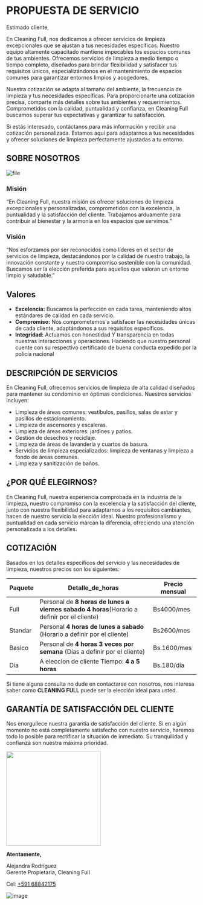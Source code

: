 # PROPUESTA DE SERVICIO

Estimado cliente,

En Cleaning Full, nos dedicamos a ofrecer servicios de limpieza excepcionales
que se ajustan a tus necesidades específicas. Nuestro equipo altamente
capacitado mantiene impecables los espacios comunes de tus ambientes.
Ofrecemos servicios de limpieza a medio tiempo o tiempo completo,
diseñados para brindar flexibilidad y satisfacer tus requisitos únicos,
especializándonos en el mantenimiento de espacios comunes para garantizar
entornos limpios y acogedores.

Nuestra cotización se adapta al tamaño del ambiente, la frecuencia de
limpieza y tus necesidades específicas. Para proporcionarte una cotización
precisa, comparte más detalles sobre tus ambientes y requerimientos.
Comprometidos con la calidad, puntualidad y confianza, en Cleaning Full
buscamos superar tus expectativas y garantizar tu satisfacción.

Si estás interesado, contáctanos para más información y recibir una cotización
personalizada. Estamos aquí para adaptarnos a tus necesidades y ofrecer
soluciones de limpieza perfectamente ajustadas a tu entorno.

## SOBRE NOSOTROS

![file](https://github.com/user-attachments/assets/7a0cf9db-b149-490a-a4b4-e5fbbe2cb590)


### Misión

“En Cleaning Full, nuestra misión es ofrecer soluciones de limpieza
excepcionales y personalizadas, comprometidos con la excelencia, la
puntualidad y la satisfacción del cliente. Trabajamos arduamente para
contribuir al bienestar y la armonía en los espacios que servimos.”

### Visión

“Nos esforzamos por ser reconocidos como líderes en el sector de servicios de
limpieza, destacándonos por la calidad de nuestro trabajo, la innovación
constante y nuestro compromiso sostenible con la comunidad. Buscamos ser la
elección preferida para aquellos que valoran un entorno limpio y saludable.”

## Valores

- **Excelencia:** Buscamos la perfección en cada tarea, manteniendo altos
estándares de calidad en cada servicio.
- **Compromiso:** Nos comprometemos a satisfacer las necesidades únicas de
cada cliente, adaptándonos a sus requisitos específicos.
- **Integridad:** Actuamos con honestidad Y transparencia en todas nuestras
interacciones y operaciones. Haciendo que nuestro personal cuente con su
respectivo certificado de buena conducta expedido por la policía nacional

## DESCRIPCIÓN DE SERVICIOS

En Cleaning Full, ofrecemos servicios de limpieza de alta calidad diseñados
para mantener su condominio en óptimas condiciones. Nuestros servicios
incluyen:

- Limpieza de áreas comunes: vestíbulos, pasillos, salas de estar y pasillos de estacionamiento.
- Limpieza de ascensores y escaleras.
- Limpieza de áreas exteriores: jardines y patios.
- Gestión de desechos y reciclaje.
- Limpieza de áreas de lavandería y cuartos de basura.
- Servicios de limpieza especializados: limpieza de ventanas y limpieza a fondo de áreas comunes.
- Limpieza y sanitización de baños.

## ¿POR QUÉ ELEGIRNOS?

En Cleaning Full, nuestra experiencia comprobada en la industria de la
limpieza, nuestro compromiso con la excelencia y la satisfacción del cliente,
junto con nuestra flexibilidad para adaptarnos a los requisitos cambiantes,
hacen de nuestro servicio la elección ideal. Nuestro profesionalismo y
puntualidad en cada servicio marcan la diferencia, ofreciendo una atención
personalizada a los detalles.

## COTIZACIÓN

Basados en los detalles específicos del servicio y las necesidades de limpieza,
nuestros precios son los siguientes:

|Paquete|Detalle_de_horas|Precio mensual|
|-|-|-|
|Full|Personal de **8 horas de lunes a  viernes sabado 4 horas**(Horario a definir por el cliente) |Bs4000/mes|
|Standar|Personal **4 horas de lunes a sabado** (Horario a definir por el cliente)  |Bs2600/mes|
|Basico|Personal de **4 horas 3 veces por semana** (Días a definir por el cliente)  |Bs.1600/mes|
|Día| A eleccion de cliente Tiempo: **4 a 5 horas** |Bs.180/día|

Si tiene alguna consulta no dude en contactarse con nosotros, nos interesa
saber como **CLEANING FULL** puede ser la elección ideal para usted.


## GARANTÍA DE SATISFACCIÓN DEL CLIENTE

Nos enorgullece nuestra garantía de satisfacción del cliente. Si en algún
momento no está completamente satisfecho con nuestro servicio, haremos
todo lo posible para rectificar la situación de inmediato. Su tranquilidad y
confianza son nuestra máxima prioridad.





<img alt="" src="https://github.com/user-attachments/assets/f88e27e4-8ee7-470f-913a-a331d5467517" style='width:250px;height:250px;'/>


**Atentamente,**

<div>Alejandra Rodríguez</div>
<div>Gerente Propietaria, Cleaning Full</div>

Cel: [+591 68842175](https://wa.me/+59168842175)

![image](https://github.com/user-attachments/assets/f8e9009d-d76e-4957-a88a-c50fd56da53b)

